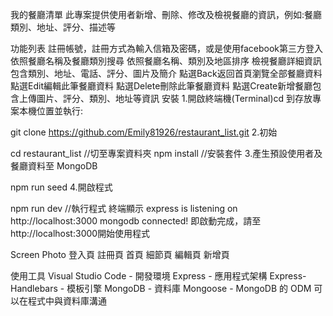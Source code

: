 我的餐廳清單
此專案提供使用者新增、刪除、修改及檢視餐廳的資訊，例如:餐廳類別、地址、評分、描述等

功能列表
註冊帳號，註冊方式為輸入信箱及密碼，或是使用facebook第三方登入
依照餐廳名稱及餐廳類別搜尋
依照餐廳名稱、類別及地區排序
檢視餐廳詳細資訊包含類別、地址、電話、評分、圖片及簡介
點選Back返回首頁瀏覽全部餐廳資料
點選Edit編輯此筆餐廳資料
點選Delete刪除此筆餐廳資料
點選Create新增餐廳包含上傳圖片、評分、類別、地址等資訊
安裝
1.開啟終端機(Terminal)cd 到存放專案本機位置並執行:

git clone https://github.com/Emily81926/restaurant_list.git
2.初始

cd restaurant_list  //切至專案資料夾
npm install  //安裝套件
3.產生預設使用者及餐廳資料至 MongoDB

npm run seed
4.開啟程式

npm run dev  //執行程式
終端顯示 express is listening on http://localhost:3000 mongodb connected! 即啟動完成，請至http://localhost:3000開始使用程式

Screen Photo
登入頁 註冊頁 首頁 細節頁 編輯頁 新增頁

使用工具
Visual Studio Code - 開發環境
Express - 應用程式架構
Express-Handlebars - 模板引擎
MongoDB - 資料庫
Mongoose - MongoDB 的 ODM 可以在程式中與資料庫溝通